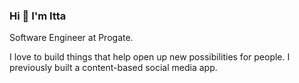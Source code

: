 ### Hi 👋 I'm Itta

Software Engineer at Progate.

I love to build things that help open up new possibilities for people.
I previously built a content-based social media app.
